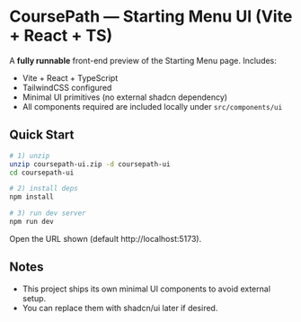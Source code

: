 
# CoursePath — Starting Menu UI (Vite + React + TS)

A **fully runnable** front-end preview of the Starting Menu page. Includes:
- Vite + React + TypeScript
- TailwindCSS configured
- Minimal UI primitives (no external shadcn dependency)
- All components required are included locally under `src/components/ui`

## Quick Start

```bash
# 1) unzip
unzip coursepath-ui.zip -d coursepath-ui
cd coursepath-ui

# 2) install deps
npm install

# 3) run dev server
npm run dev
```

Open the URL shown (default http://localhost:5173).

## Notes
- This project ships its own minimal UI components to avoid external setup.
- You can replace them with shadcn/ui later if desired.
